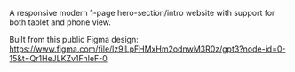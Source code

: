 A responsive modern 1-page hero-section/intro website with support for both tablet and phone view.

Built from this public Figma design:
https://www.figma.com/file/lz9lLpFHMxHm2odnwM3R0z/gpt3?node-id=0-15&t=Qr1HeJLKZv1FnIeF-0

